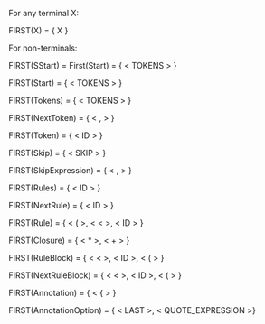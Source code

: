 For any terminal X: 

FIRST(X) = { X }

For non-terminals:

FIRST(SStart) = First(Start) = { < TOKENS > } 

FIRST(Start) = { < TOKENS > }

FIRST(Tokens) = { < TOKENS > }

FIRST(NextToken) = { < , > }

FIRST(Token) = { < ID > }

FIRST(Skip) = { < SKIP > }

FIRST(SkipExpression) = { < , > }

FIRST(Rules) = { < ID > }

FIRST(NextRule) = { < ID > }

FIRST(Rule) = { < ( >, < < >, < ID > }

FIRST(Closure) = { < * >, < + > }

FIRST(RuleBlock) = { < < >, < ID >, < ( > }

FIRST(NextRuleBlock) = { < < >, < ID >, < ( > }

FIRST(Annotation) = { < { > }

FIRST(AnnotationOption) = { < LAST >, < QUOTE_EXPRESSION >}
